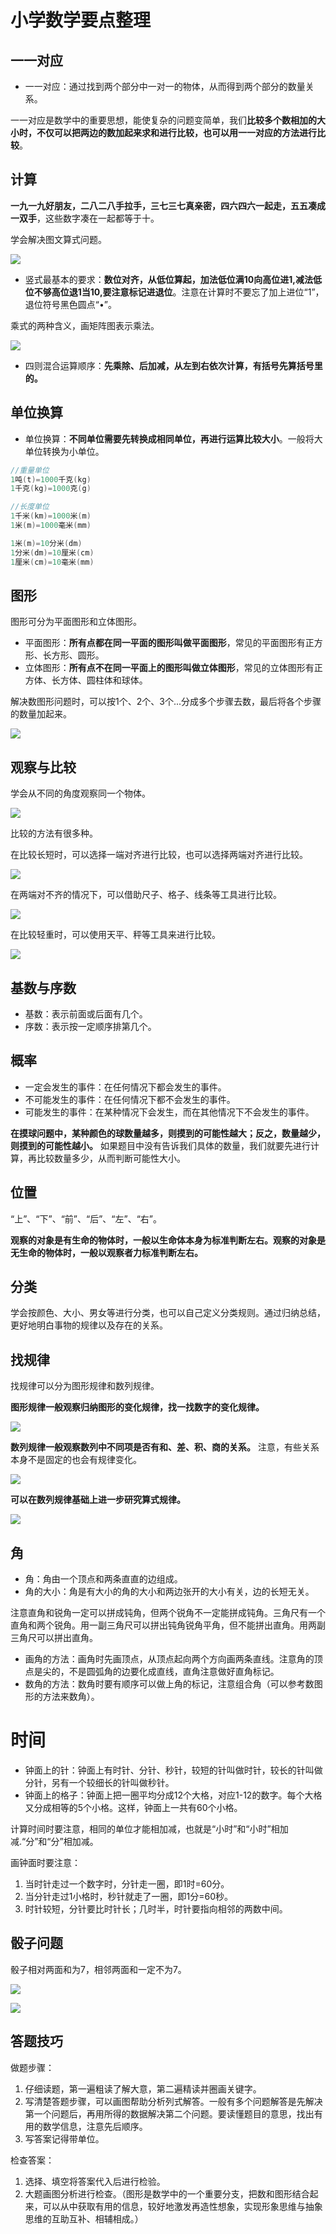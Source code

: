 # 小学数学要点整理

## 一一对应

* 一一对应：通过找到两个部分中一对一的物体，从而得到两个部分的数量关系。

一一对应是数学中的重要思想，能使复杂的问题变简单，我们**比较多个数相加的大小时，不仅可以把两边的数加起来求和进行比较，也可以用一一对应的方法进行比较**。

## 计算

**一九一九好朋友，二八二八手拉手，三七三七真亲密，四六四六一起走，五五凑成一双手**，这些数字凑在一起都等于十。

学会解决图文算式问题。

![](https://raw.githubusercontent.com/yixy4app/images/picgo/202411241018647.png)

* 竖式最基本的要求：**数位对齐，从低位算起，加法低位满10向高位进1,减法低位不够高位退1当10,要注意标记进退位**。注意在计算时不要忘了加上进位“1”，退位符号黑色圆点“•”。

乘式的两种含义，画矩阵图表示乘法。

![](https://raw.githubusercontent.com/yixy4app/images/picgo/202411241054803.png)

* 四则混合运算顺序：**先乘除、后加减，从左到右依次计算，有括号先算括号里的。**

## 单位换算

* 单位换算：**不同单位需要先转换成相同单位，再进行运算比较大小**。一般将大单位转换为小单位。

```c
//重量单位
1吨(t)=1000千克(kg)
1千克(kg)=1000克(g)

//长度单位
1千米(km)=1000米(m)
1米(m)=1000毫米(mm)

1米(m)=10分米(dm)
1分米(dm)=10厘米(cm)
1厘米(cm)=10毫米(mm)
```

## 图形

图形可分为平面图形和立体图形。

* 平面图形：**所有点都在同一平面的图形叫做平面图形**，常见的平面图形有正方形、长方形、圆形。
* 立体图形：**所有点不在同一平面上的图形叫做立体图形**，常见的立体图形有正方体、长方体、圆柱体和球体。

解决数图形问题时，可以按1个、2个、3个...分成多个步骤去数，最后将各个步骤的数量加起来。

![](https://raw.githubusercontent.com/yixy4app/images/picgo/202411241024464.png)

## 观察与比较

学会从不同的角度观察同一个物体。

![](https://raw.githubusercontent.com/yixy4app/images/picgo/202411240850101.png)

比较的方法有很多种。

在比较长短时，可以选择一端对齐进行比较，也可以选择两端对齐进行比较。

![](https://raw.githubusercontent.com/yixy4app/images/picgo/202411240849934.png)

在两端对不齐的情况下，可以借助尺子、格子、线条等工具进行比较。

![](https://raw.githubusercontent.com/yixy4app/images/picgo/202411240849419.png)

在比较轻重时，可以使用天平、秤等工具来进行比较。

![](https://raw.githubusercontent.com/yixy4app/images/picgo/202411240850620.png)

## 基数与序数

* 基数：表示前面或后面有几个。
* 序数：表示按一定顺序排第几个。

## 概率

* 一定会发生的事件：在任何情况下都会发生的事件。
* 不可能发生的事件：在任何情况下都不会发生的事件。
* 可能发生的事件：在某种情况下会发生，而在其他情况下不会发生的事件。

**在摸球问题中，某种颜色的球数量越多，则摸到的可能性越大；反之，数量越少，则摸到的可能性越小。** 如果题目中没有告诉我们具体的数量，我们就要先进行计算，再比较数量多少，从而判断可能性大小。

## 位置

“上”、“下”、“前”、“后”、“左”、“右”。 

**观察的对象是有生命的物体时，一般以生命体本身为标准判断左右。观察的对象是无生命的物体时，一般以观察者力标准判断左右。**

## 分类

学会按颜色、大小、男女等进行分类，也可以自己定义分类规则。通过归纳总结，更好地明白事物的规律以及存在的关系。

## 找规律

找规律可以分为图形规律和数列规律。

**图形规律一般观察归纳图形的变化规律，找一找数字的变化规律。** 

![](https://raw.githubusercontent.com/yixy4app/images/picgo/202411222322320.png)

**数列规律一般观察数列中不同项是否有和、差、积、商的关系。** 注意，有些关系本身不是固定的也会有规律变化。

![](https://raw.githubusercontent.com/yixy4app/images/picgo/202411240837549.png)

**可以在数列规律基础上进一步研究算式规律。**

![](https://raw.githubusercontent.com/yixy4app/images/picgo/202411222324361.png)

## 角

* 角：角由一个顶点和两条直直的边组成。
* 角的大小：角是有大小的角的大小和两边张开的大小有关，边的长短无关。

注意直角和锐角一定可以拼成钝角，但两个锐角不一定能拼成钝角。三角尺有一个直角和两个锐角。用一副三角尺可以拼出钝角锐角平角，但不能拼出直角。用两副三角尺可以拼出直角。

* 画角的方法：画角时先画顶点，从顶点起向两个方向画两条直线。注意角的顶点是尖的，不是圆弧角的边要化成直线，直角注意做好直角标记。 
* 数角的方法：数角时要有顺序可以做上角的标记，注意组合角（可以参考数图形的方法来数角）。

# 时间

* 钟面上的针：钟面上有时针、分针、秒针，较短的针叫做时针，较长的针叫做分针，另有一个较细长的针叫做秒针。
* 钟面上的格子：钟面上把一圈平均分成12个大格，对应1-12的数字。每个大格又分成相等的5个小格。这样，钟面上一共有60个小格。

计算时间时要注意，相同的单位才能相加减，也就是“小时”和“小时”相加减.“分”和“分”相加减。

画钟面时要注意：

1. 当时针走过一个数字时，分针走一圈，即1时=60分。
2. 当分针走过1小格时，秒针就走了一圈，即1分=60秒。
3. 时针较短，分针要比时针长；几时半，时针要指向相邻的两数中间。

## 骰子问题

骰子相对两面和为7，相邻两面和一定不为7。

![](https://raw.githubusercontent.com/yixy4app/images/picgo/202411240954333.png)

![](https://raw.githubusercontent.com/yixy4app/images/picgo/202411240954397.png)

## 答题技巧

做题步骤：

1. 仔细读题，第一遍粗读了解大意，第二遍精读并圈画关键字。
2. 写清楚答题步骤，可以画图帮助分析列式解答。一般有多个问题解答是先解决第一个问题后，再用所得的数据解决第二个问题。要读懂题目的意思，找出有用的数学信息，注意先后顺序。
3. 写答案记得带单位。

检查答案：

1. 选择、填空将答案代入后进行检验。
2. 大题画图分析进行检查。（图形是数学中的一个重要分支，把数和图形结合起来，可以从中获取有用的信息，较好地激发再造性想象，实现形象思维与抽象思维的互助互补、相辅相成。）